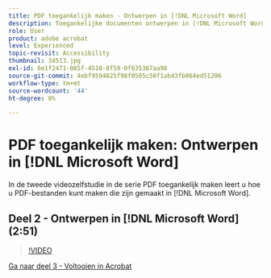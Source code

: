 ```yaml
---
title: PDF toegankelijk maken - Ontwerpen in [!DNL Microsoft Word]
description: Toegankelijke documenten ontwerpen in [!DNL Microsoft Word]
role: User
product: adobe acrobat
level: Experienced
topic-revisit: Accessibility
thumbnail: 34513.jpg
exl-id: 6e1f2471-085f-4510-8f59-0f635367aa98
source-git-commit: 4ebf9594025f98f0505c58f1ab43fb864ed51206
workflow-type: tm+mt
source-wordcount: '44'
ht-degree: 0%

---
```


# PDF toegankelijk maken: Ontwerpen in [!DNL Microsoft Word]

In de tweede videozelfstudie in de serie PDF toegankelijk maken leert u hoe u PDF-bestanden kunt maken die zijn gemaakt in [!DNL Microsoft Word].

## Deel 2 - Ontwerpen in [!DNL Microsoft Word] (2:51)

>[!VIDEO](https://video.tv.adobe.com/v/34513?quality=12&learn=on&hidetitle=true)

[Ga naar deel 3 - Voltooien in Acrobat](finishing-in-acrobat.md)